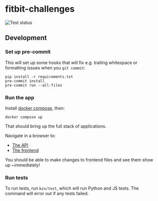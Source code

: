 # fitbit-challenges

![Test status](https://github.com/shaldengeki/fitbit-challenges/actions/workflows/test.yaml/badge.svg)

## Development

### Set up pre-commit

This will set up some hooks that will fix e.g. trailing whitespace or formatting issues when you `git commit`:
```
pip install -r requirements.txt
pre-commit install
pre-commit run --all-files
```

### Run the app
Install [docker compose](https://docs.docker.com/compose/install/), then:

```
docker compose up
```

That should bring up the full stack of applications.

Navigate in a browser to:
- [The API](http://localhost:5000/graphql)
- [The frontend](http://localhost:5001)

You should be able to make changes to frontend files and see them show up ~immediately!

### Run tests

To run tests, run `bin/test`, which will run Python and JS tests. The command will error out if any tests failed.

